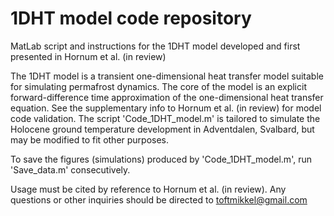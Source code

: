 # 1DHT model code repository

MatLab script and instructions for the 1DHT model developed and first presented in Hornum et al. (in review)

The 1DHT model is a transient one-dimensional heat transfer model suitable for simulating permafrost dynamics. 
The core of the model is an explicit forward-difference time approximation of the one-dimensional heat transfer equation. 
See the supplementary info to Hornum et al. (in review) for model code validation.
The script 'Code_1DHT_model.m' is tailored to simulate the Holocene ground temperature
development in Adventdalen, Svalbard, but may be modified to fit other purposes.

To save the figures (simulations) produced by 'Code_1DHT_model.m', run 'Save_data.m' consecutively. 

Usage must be cited by reference to Hornum et al. (in review). Any
questions or other inquiries should be directed to toftmikkel@gmail.com

